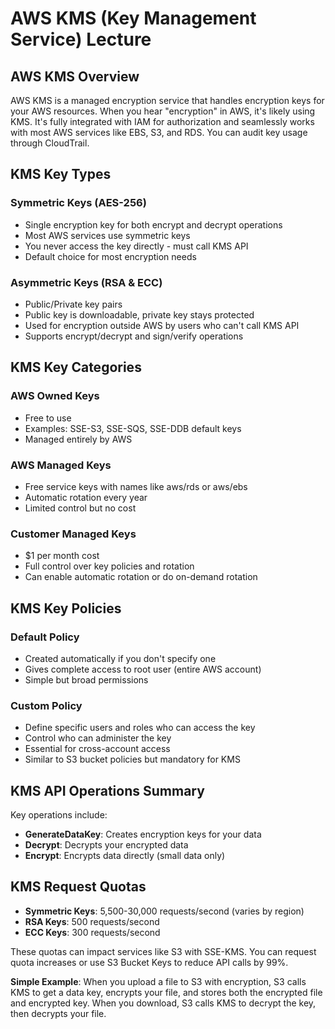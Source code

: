 # AWS KMS (Key Management Service) Lecture

## AWS KMS Overview
AWS KMS is a managed encryption service that handles encryption keys for your AWS resources. When you hear "encryption" in AWS, it's likely using KMS. It's fully integrated with IAM for authorization and seamlessly works with most AWS services like EBS, S3, and RDS. You can audit key usage through CloudTrail.

## KMS Key Types

### Symmetric Keys (AES-256)
- Single encryption key for both encrypt and decrypt operations
- Most AWS services use symmetric keys
- You never access the key directly - must call KMS API
- Default choice for most encryption needs

### Asymmetric Keys (RSA & ECC)
- Public/Private key pairs
- Public key is downloadable, private key stays protected
- Used for encryption outside AWS by users who can't call KMS API
- Supports encrypt/decrypt and sign/verify operations

## KMS Key Categories

### AWS Owned Keys
- Free to use
- Examples: SSE-S3, SSE-SQS, SSE-DDB default keys
- Managed entirely by AWS

### AWS Managed Keys
- Free service keys with names like aws/rds or aws/ebs
- Automatic rotation every year
- Limited control but no cost

### Customer Managed Keys
- $1 per month cost
- Full control over key policies and rotation
- Can enable automatic rotation or do on-demand rotation

## KMS Key Policies

### Default Policy
- Created automatically if you don't specify one
- Gives complete access to root user (entire AWS account)
- Simple but broad permissions

### Custom Policy
- Define specific users and roles who can access the key
- Control who can administer the key
- Essential for cross-account access
- Similar to S3 bucket policies but mandatory for KMS

## KMS API Operations Summary
Key operations include:
- **GenerateDataKey**: Creates encryption keys for your data
- **Decrypt**: Decrypts your encrypted data
- **Encrypt**: Encrypts data directly (small data only)

## KMS Request Quotas
- **Symmetric Keys**: 5,500-30,000 requests/second (varies by region)
- **RSA Keys**: 500 requests/second
- **ECC Keys**: 300 requests/second

These quotas can impact services like S3 with SSE-KMS. You can request quota increases or use S3 Bucket Keys to reduce API calls by 99%.

**Simple Example**: When you upload a file to S3 with encryption, S3 calls KMS to get a data key, encrypts your file, and stores both the encrypted file and encrypted key. When you download, S3 calls KMS to decrypt the key, then decrypts your file.